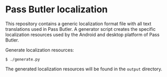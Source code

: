 # Pass Butler localization

This repository contains a generic localization format file with all text translations used in Pass Butler. A generator script creates the specific localization resources used by the Android and desktop platform of Pass Butler.

Generate localization resources:

    $ ./generate.py

The generated localization resources will be found in the `output` directory.
